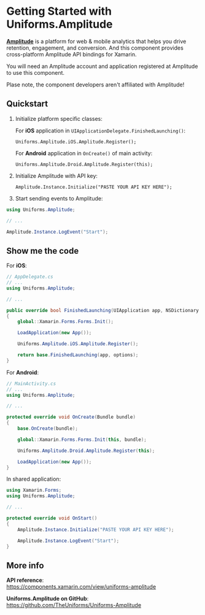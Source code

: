 # Getting Started with Uniforms.Amplitude

[**Amplitude**](https://amplitude.com) is a platform for web & mobile analytics that helps you drive retention, engagement, and conversion. And this component provides cross-platform Amplitude API bindings for Xamarin.

You will need an Amplitude account and application registered at Amplitude to use this component.

Plase note, the component developers aren't affiliated with Amplitude!


Quickstart
----------

1. Initialize platform specific classes:

    For **iOS** application in `UIApplicationDelegate.FinishedLaunching()`:

    `Uniforms.Amplitude.iOS.Amplitude.Register();`

    For **Android** application in `OnCreate()` of main activity:

    `Uniforms.Amplitude.Droid.Amplitude.Register(this);`

2. Initialize Amplitude with API key:

    `Amplitude.Instance.Initialize("PASTE YOUR API KEY HERE");`

3. Start sending events to Amplitude:

```csharp
using Uniforms.Amplitude;

// ...

Amplitude.Instance.LogEvent("Start");
```


Show me the code
----------------

For **iOS**:

```csharp
// AppDelegate.cs
// ...
using Uniforms.Amplitude;

// ...

public override bool FinishedLaunching(UIApplication app, NSDictionary options)
{
    global::Xamarin.Forms.Forms.Init();

    LoadApplication(new App());

    Uniforms.Amplitude.iOS.Amplitude.Register();

    return base.FinishedLaunching(app, options);
}
```


For **Android**:

```csharp
// MainActivity.cs
// ...
using Uniforms.Amplitude;

// ...

protected override void OnCreate(Bundle bundle)
{
    base.OnCreate(bundle);

    global::Xamarin.Forms.Forms.Init(this, bundle);

    Uniforms.Amplitude.Droid.Amplitude.Register(this);

    LoadApplication(new App());
}
```

In shared application:

```csharp
using Xamarin.Forms;
using Uniforms.Amplitude;

// ...

protected override void OnStart()
{
    Amplitude.Instance.Initialize("PASTE YOUR API KEY HERE");

    Amplitude.Instance.LogEvent("Start");
}
```


More info
---------

**API reference**:  
https://components.xamarin.com/view/uniforms-amplitude

**Uniforms.Amplitude on GitHub**:  
https://github.com/TheUniforms/Uniforms-Amplitude
